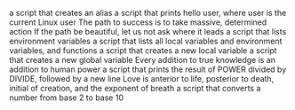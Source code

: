 a script that creates an alias
a script that prints hello user, where user is the current Linux user
The path to success is to take massive, determined action
If the path be beautiful, let us not ask where it leads
a script that lists environment variables
a script that lists all local variables and environment variables, and functions
a script that creates a new local variable
 a script that creates a new global variable
Every addition to true knowledge is an addition to human power
a script that prints the result of POWER divided by DIVIDE, followed by a new line
Love is anterior to life, posterior to death, initial of creation, and the exponent of breath
a script that converts a number from base 2 to base 10
